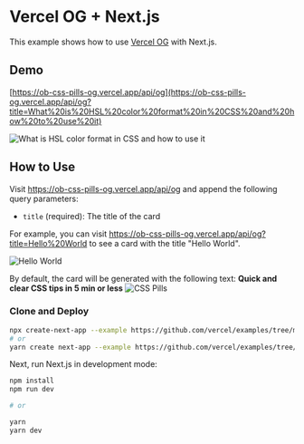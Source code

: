 # Vercel OG + Next.js

This example shows how to use [Vercel OG](https://vercel.com/docs/concepts/functions/edge-functions/og-image-generation) with Next.js.

## Demo

[https://ob-css-pills-og.vercel.app/api/og](https://ob-css-pills-og.vercel.app/api/og?title=What%20is%20HSL%20color%20format%20in%20CSS%20and%20how%20to%20use%20it)

![What is HSL color format in CSS and how to use it](https://ob-css-pills-og.vercel.app/api/og?title=What%20is%20HSL%20color%20format%20in%20CSS%20and%20how%20to%20use%20it)

## How to Use

Visit https://ob-css-pills-og.vercel.app/api/og and append the following query parameters:

- `title` (required): The title of the card

For example, you can visit https://ob-css-pills-og.vercel.app/api/og?title=Hello%20World to see a card with the title "Hello World".

![Hello World](https://ob-css-pills-og.vercel.app/api/og?title=Hello%20World)

By default, the card will be generated with the following text:
**Quick and clear CSS tips in 5 min or less**
![CSS Pills](https://ob-css-pills-og.vercel.app/api/og)

### Clone and Deploy

```bash
npx create-next-app --example https://github.com/vercel/examples/tree/main/edge-functions/vercel-og-nextjs
# or
yarn create next-app --example https://github.com/vercel/examples/tree/main/edge-functions/vercel-og-nextjs
```

Next, run Next.js in development mode:

```bash
npm install
npm run dev

# or

yarn
yarn dev
```
